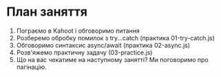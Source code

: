 # План заняття

1. Пограємо в Kahoot і обговоримо питання
2. Розберемо обробку помилок з try...catch (практика 01-try-catch.js)
3. Обговоримо синтаксис async/await (практика 02-async.js)
4. Розв'яжемо практичну задачу (03-practice.js)
5. Що на вас чекатиме на наступному занятті? Ми поговоримо про пагінацію.
